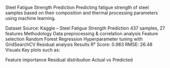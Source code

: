 Steel Fatigue Strength Prediction
Predicting fatigue strength of steel samples based on their composition and thermal processing parameters using machine learning.

Dataset
Source: Kaggle – Steel Fatigue Strength Prediction
437 samples, 27 features
Methodology
Data preprocessing & correlation analysis
Feature selection
Random Forest Regression
Hyperparameter tuning with GridSearchCV
Residual analysis
Results
R² Score: 0.983
RMSE: 26.48
Visuals
Key plots such as:

Feature importance
Residual distribution
Actual vs Predicted
